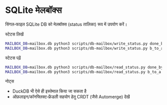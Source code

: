 SQLite मेलबॉक्स
================

सिंगल‑फाइल SQLite DB को मेलबॉक्स (status तालिका) रूप में उपयोग करें।

स्टेटस लिखें
```bash
MAILBOX_DB=mailbox.db python3 scripts/db-mailbox/write_status.py done_by_b 1
MAILBOX_DB=mailbox.db python3 scripts/db-mailbox/write_status.py b_to_a "review ok"
```

स्टेटस पढ़ें
```bash
MAILBOX_DB=mailbox.db python3 scripts/db-mailbox/read_status.py done_by_b
MAILBOX_DB=mailbox.db python3 scripts/db-mailbox/read_status.py b_to_a
```

नोट्स
- DuckDB भी ऐसे ही इस्तेमाल किया जा सकता है
- ऑफ़लाइन/कॉनफ्लिक्ट‑फ्रेंडली सहयोग हेतु CRDT (जैसे Automerge) देखें

